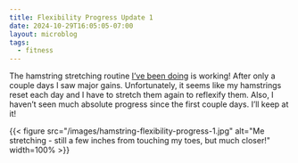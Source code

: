 ```yaml
---
title: Flexibility Progress Update 1
date: 2024-10-29T16:05:05-07:00
layout: microblog
tags:
  - fitness
---
```

The hamstring stretching routine [I’ve been doing](https://www.stevenoxley.com/mb/hamstring-flexibility/) is working! After only a couple days I saw major gains. Unfortunately, it seems like my hamstrings reset each day and I have to stretch them again to reflexify them. Also, I haven’t seen much absolute progress since the first couple days. I’ll keep at it!


{{< figure src="/images/hamstring-flexibility-progress-1.jpg" alt="Me stretching - still a few inches from touching my toes, but much closer!" width=100% >}}
